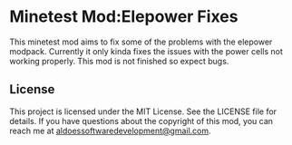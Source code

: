 # Minetest Mod:Elepower Fixes
This minetest mod aims to fix some of the problems with the elepower modpack. Currently it only kinda fixes the issues with the power cells not working properly. This mod is not finished so expect bugs. 

## License

This project is licensed under the MIT License. See the LICENSE file for details. 
If you have questions about the copyright of this mod, you can reach me at aldoessoftwaredevelopment@gmail.com.
